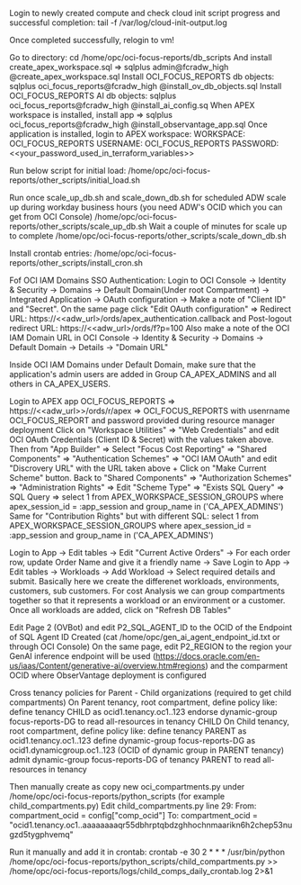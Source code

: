 Login to newly created compute and check cloud init script progress and successful completion:
tail -f /var/log/cloud-init-output.log

Once completed successfully, relogin to vm!


Go to directory:
cd /home/opc/oci-focus-reports/db_scripts
And install create_apex_workspace.sql => sqlplus admin@fcradw_high @create_apex_workspace.sql
Install OCI_FOCUS_REPORTS db objects: sqlplus oci_focus_reports@fcradw_high @install_ov_db_objects.sql
Install OCI_FOCUS_REPORTS AI db objects: sqlplus oci_focus_reports@fcradw_high @install_ai_config.sq
When APEX workspace is installed, install app => sqlplus oci_focus_reports@fcradw_high @install_observantage_app.sql
Once application is installed, login to APEX workspace:
WORKSPACE: OCI_FOCUS_REPORTS
USERNAME: OCI_FOCUS_REPORTS
PASSWORD: <<your_password_used_in_terraform_variables>>

<!--Then, select the newly created app (Application 100) => Supporting Objects => Far right menu (Tasks) => Install Supporting Objects-->

<!--Optional
ObserVantage uses OCI's Domain Identity Authentication so you need to alter the credentials inside the APEX App:
Find OAuth credentials: Login to OCI Console -> Identity & Security -> Domains -> Default domain (under root compartment) 
Copy from detail -> Domain URL
In Integrated applications -> Focus Reports APEX OAuth App -> OAuth Configuration and copy Client ID and secret

Login to OCI_FOCUS_REPORTS Workspace -> Focus Cost Reporting application -> Share Components -> Authentication Schemes -> OCI IAM OAuth and edit: 
Dicsovery URL -> Domain URL/.well-known/openid-configuration
Go to  OCI_FOCUS_REPORTS Workspace -> App Builder -> Workspace Utilities -> Web Credentials -> OCI OAuth Credentials -> Edit:
Client ID or Username -> Client ID
Client Secret or Password -> secret
-->

Run below script for initial load:
/home/opc/oci-focus-reports/other_scripts/initial_load.sh

Run once scale_up_db.sh and scale_down_db.sh for scheduled ADW scale up during workday business hours (you need ADW's OCID which you can get from OCI Console)
/home/opc/oci-focus-reports/other_scripts/scale_up_db.sh
Wait a couple of minutes for scale up to complete
/home/opc/oci-focus-reports/other_scripts/scale_down_db.sh

Install crontab entries:
/home/opc/oci-focus-reports/other_scripts/install_cron.sh

<!--Login to workpasce OCI_FOCUS_REPORTS with usenrname OCI_FOCUS_REPORT and password provided during resource manager deployment.
For APEX Authentication:
Click on Administration Icon (screenshot) on top right (right to the username) => Manage Users and Group
    Create Groups: ADMINS, CONTRIBUTORS, READERS
    Create at least one User and assing it to group ADMINS-->

Fof OCI IAM Domains SSO Authentication:
Login to OCI Console -> Identity & Security -> Domains -> Default Domain(Under root Compartment) -> Integrated Application -> OAuth configuration -> Make a note of "Client ID" and "Secret". On the same page click "Edit OAuth configuration" => Redirect URL: https://<<adw_url>/ords/apex_authentication.callback and Post-logout redirect URL: https://<<adw_url>/ords/f?p=100 
Also make a note of the OCI IAM Domain URL in OCI Console -> Identity & Security -> Domains -> Default Domain -> Details -> "Domain URL"

Inside OCI IAM Domains under Default Domain, make sure that the application's admin users are added in Group CA_APEX_ADMINS and all others in CA_APEX_USERS.

Login to APEX app OCI_FOCUS_REPORTS => https://<<adw_url>>/ords/r/apex => OCI_FOCUS_REPORTS with usenrname OCI_FOCUS_REPORT and password provided during resource manager deployment
Click on "Workspace Utilities" => "Web Credentials" and edit OCI OAuth Credentials (Client ID & Secret) with the values taken above.
Then from "App Builder" => Select "Focus Cost Reporting" => "Shared Components" => "Authentication Schemes" => "OCI IAM OAuth" and edit "Discrovery URL" with the URL taken above + Click on "Make Current Scheme" button.
Back to "Shared Components" => "Authorization Schemes" => "Administration Rights" => Edit "Scheme Type" => "Exists SQL Query" => SQL Query =>
select 1 from APEX_WORKSPACE_SESSION_GROUPS
where apex_session_id = :app_session
and group_name in ('CA_APEX_ADMINS')
Same for "Contribution Rights" but with different SQL:
select 1 from APEX_WORKSPACE_SESSION_GROUPS
where apex_session_id = :app_session
and group_name in ('CA_APEX_ADMINS')





<!--Edit Page 1, Page Item P1_CURRENCY and modify its computation to the desired default currency (EUR as an example) (Screenshot)-->
Login to App -> Edit tables -> Edit "Current Active Orders" -> For each order row, update Order Name and give it a friendly name -> Save
Login to App -> Edit tables -> Workloads -> Add Workload -> Select required details and submit. Basically here we create the differenet workloads, environments, customers, sub customers. For cost Analysis we can group compartments together so that it represents a workload or an environment or a customer.
Once all workloads are added, click on "Refresh DB Tables"

Edit Page 2 (OVBot) and edit P2_SQL_AGENT_ID to the OCID of the Endpoint of SQL Agent ID Created (cat /home/opc/gen_ai_agent_endpoint_id.txt or through OCI Console)
On the same page, edit P2_REGION to the region your GenAI inference endpoint will be used (https://docs.oracle.com/en-us/iaas/Content/generative-ai/overview.htm#regions) and the comparment OCID where ObserVantage deployment is configured

<!--Initial Load:
Login to VM:
Edit config.json:
"use_dynamic_prefix": true -> "use_dynamic_prefix": false

After Initial Load:
"use_dynamic_prefix": false -> "use_dynamic_prefix": true
Run all python scripts in /home/opc/oci-focus-reports/python_scripts except compress_old_focus_report_csv.py and oci_exa_maintenance_details.py unless you are an ExaCC/ExaDedicated customer*/

For OVChat:

Create Credentials for focus-reports-user => Create API Key
Go to Workspace Home => Workspace Credentials => Web Credentials => modify ca_user_for_oci and enter details from the API key created above
Got to App => Page 2 => Pre-Rendering => Before Regions => Computations => P6_SQL_AGENT_ID => Static ID => Enter OCID of the newly created Agent Endpoint: ocid1.genaiagentendpoint.oc1.eu-frankfurt-1.amaaaaaaxnbdvtaa5wk2njppjcqa5lpgcqdsumfwaaozb77lkkjn6pd4e3aa 
On the same Page => Computations => P2_COMPARTMENT_ID => The compartment ID the AI Agent is created-->


Cross tenancy policies for Parent - Child organizations (required to get child compartments)
On Parent tenancy, root compartment, define policy like:
define tenancy CHILD as ocid1.tenancy.oc1..123
endorse dynamic-group focus-reports-DG to read all-resources in tenancy CHILD
On Child tenancy, root compartment, define policy like:
define tenancy PARENT as ocid1.tenancy.oc1..123
define dynamic-group focus-reports-DG as ocid1.dynamicgroup.oc1..123 (OCID of dynamic group in PARENT tenancy)
admit dynamic-group focus-reports-DG of tenancy PARENT to read all-resources in tenancy

Then manually create as copy new oci_compartments.py under /home/opc/oci-focus-reports/python_scripts (for example child_compartments.py)
Edit child_compartments.py line 29:
From:
compartment_ocid = config["comp_ocid"]
To:
compartment_ocid = "ocid1.tenancy.oc1..aaaaaaaaqr55dbhrptqbdzghhochnmaarikn6h2chep53nugzd5tygphvemq"

Run it manually and add it in crontab:
crontab -e
30 2 * * * /usr/bin/python /home/opc/oci-focus-reports/python_scripts/child_compartments.py >> /home/opc/oci-focus-reports/logs/child_comps_daily_crontab.log 2>&1
